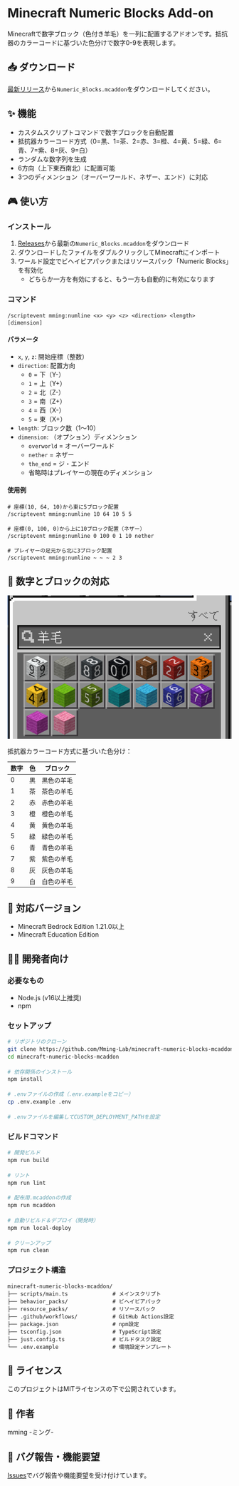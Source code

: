 # Minecraft Numeric Blocks Add-on

Minecraftで数字ブロック（色付き羊毛）を一列に配置するアドオンです。抵抗器のカラーコードに基づいた色分けで数字0-9を表現します。

## 📥 ダウンロード

[最新リリース](../../releases/latest)から`Numeric_Blocks.mcaddon`をダウンロードしてください。

## ✨ 機能

- カスタムスクリプトコマンドで数字ブロックを自動配置
- 抵抗器カラーコード方式（0=黒、1=茶、2=赤、3=橙、4=黄、5=緑、6=青、7=紫、8=灰、9=白）
- ランダムな数字列を生成
- 6方向（上下東西南北）に配置可能
- 3つのディメンション（オーバーワールド、ネザー、エンド）に対応

## 🎮 使い方

### インストール

1. [Releases](../../releases)から最新の`Numeric_Blocks.mcaddon`をダウンロード
2. ダウンロードしたファイルをダブルクリックしてMinecraftにインポート
3. ワールド設定でビヘイビアパックまたはリソースパック「Numeric Blocks」を有効化
   - どちらか一方を有効にすると、もう一方も自動的に有効になります

### コマンド

```
/scriptevent mming:numline <x> <y> <z> <direction> <length> [dimension]
```

#### パラメータ

- `x`, `y`, `z`: 開始座標（整数）
- `direction`: 配置方向
  - `0` = 下（Y-）
  - `1` = 上（Y+）
  - `2` = 北（Z-）
  - `3` = 南（Z+）
  - `4` = 西（X-）
  - `5` = 東（X+）
- `length`: ブロック数（1～10）
- `dimension`: （オプション）ディメンション
  - `overworld` = オーバーワールド
  - `nether` = ネザー
  - `the_end` = ジ・エンド
  - 省略時はプレイヤーの現在のディメンション

#### 使用例

```
# 座標(10, 64, 10)から東に5ブロック配置
/scriptevent mming:numline 10 64 10 5 5

# 座標(0, 100, 0)から上に10ブロック配置（ネザー）
/scriptevent mming:numline 0 100 0 1 10 nether

# プレイヤーの足元から北に3ブロック配置
/scriptevent mming:numline ~ ~ ~ 2 3
```

## 🎨 数字とブロックの対応

![数値ブロック一覧](images/numeric-blocks.png)

抵抗器カラーコード方式に基づいた色分け：

| 数字 | 色 | ブロック |
|------|------|----------|
| 0 | 黒 | 黒色の羊毛 |
| 1 | 茶 | 茶色の羊毛 |
| 2 | 赤 | 赤色の羊毛 |
| 3 | 橙 | 橙色の羊毛 |
| 4 | 黄 | 黄色の羊毛 |
| 5 | 緑 | 緑色の羊毛 |
| 6 | 青 | 青色の羊毛 |
| 7 | 紫 | 紫色の羊毛 |
| 8 | 灰 | 灰色の羊毛 |
| 9 | 白 | 白色の羊毛 |

## 🔧 対応バージョン

- Minecraft Bedrock Edition 1.21.0以上
- Minecraft Education Edition

## 👨‍💻 開発者向け

### 必要なもの

- Node.js (v16以上推奨)
- npm

### セットアップ

```bash
# リポジトリのクローン
git clone https://github.com/Mming-Lab/minecraft-numeric-blocks-mcaddon.git
cd minecraft-numeric-blocks-mcaddon

# 依存関係のインストール
npm install

# .envファイルの作成（.env.exampleをコピー）
cp .env.example .env

# .envファイルを編集してCUSTOM_DEPLOYMENT_PATHを設定
```

### ビルドコマンド

```bash
# 開発ビルド
npm run build

# リント
npm run lint

# 配布用.mcaddonの作成
npm run mcaddon

# 自動リビルド＆デプロイ（開発時）
npm run local-deploy

# クリーンアップ
npm run clean
```

### プロジェクト構造

```
minecraft-numeric-blocks-mcaddon/
├── scripts/main.ts              # メインスクリプト
├── behavior_packs/              # ビヘイビアパック
├── resource_packs/              # リソースパック
├── .github/workflows/           # GitHub Actions設定
├── package.json                 # npm設定
├── tsconfig.json                # TypeScript設定
├── just.config.ts               # ビルドタスク設定
└── .env.example                 # 環境設定テンプレート
```

## 📄 ライセンス

このプロジェクトはMITライセンスの下で公開されています。

## 👤 作者

mming -ミング-

## 🐛 バグ報告・機能要望

[Issues](../../issues)でバグ報告や機能要望を受け付けています。

